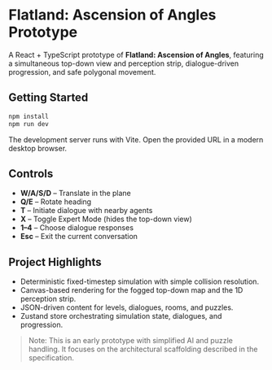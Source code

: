 # Flatland: Ascension of Angles Prototype

A React + TypeScript prototype of **Flatland: Ascension of Angles**, featuring a simultaneous top-down view and perception strip, dialogue-driven progression, and safe polygonal movement.

## Getting Started

```bash
npm install
npm run dev
```

The development server runs with Vite. Open the provided URL in a modern desktop browser.

## Controls

- **W/A/S/D** – Translate in the plane
- **Q/E** – Rotate heading
- **T** – Initiate dialogue with nearby agents
- **X** – Toggle Expert Mode (hides the top-down view)
- **1–4** – Choose dialogue responses
- **Esc** – Exit the current conversation

## Project Highlights

- Deterministic fixed-timestep simulation with simple collision resolution.
- Canvas-based rendering for the fogged top-down map and the 1D perception strip.
- JSON-driven content for levels, dialogues, rooms, and puzzles.
- Zustand store orchestrating simulation state, dialogues, and progression.

> Note: This is an early prototype with simplified AI and puzzle handling. It focuses on the architectural scaffolding described in the specification.
